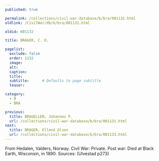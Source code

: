 ```yaml
---
published: true

permalink: /collections/civil-war-database/b/bra/001132.html
oldlink: /CivilWar/db/b/bra/001132.html

oldid: 001132

title: BRAGER, C. O.

pagelist:
  exclude: false
  order: 1132
  image: 
  alt:
  caption:
  title:
  subtitle:      # Defaults to page subtitle
  teaser:

category: 
  - B 
  - BRA

previous:
  title: BRAGELLEN, Johannes P.
  url: /collections/civil-war-database/b/bra/001131.html  
next:
  title: BRAGER, Ellend Olson
  url: /collections/civil-war-database/b/bra/001133.html   
---
```

From Hedalen, Valders, Norway. Civil War: Private. Post war: Died at Black Earth, Wisconsin, in 1890. Sources: (Ulvestad p273)